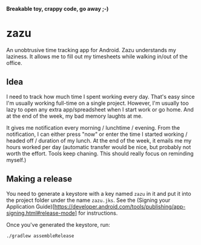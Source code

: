 **Breakable toy, crappy code, go away ;-)**

# zazu

An unobtrusive time tracking app for Android. Zazu understands my laziness. It allows me to fill out my timesheets while walking in/out of the office.

## Idea

I need to track how much time I spent working every day. That's easy since I'm usually working full-time on a single project. However, I'm usually too lazy to open any extra app/spreadsheet when I start work or go home. And at the end of the week, my bad memory laughts at me.

It gives me notification every morning / lunchtime / evening. From the notification, I can either press "now" or enter the time I started working / headed off / duration of my lunch. At the end of the week, it emails me my hours worked per day (automatic transfer would be nice, but probably not worth the effort. Tools keep chaning. This should really focus on reminding myself.)

## Making a release

You need to generate a keystore with a key named `zazu` in it  and put it into the project folder under the name `zazu.jks`. See the (Signing your Application Guide)[https://developer.android.com/tools/publishing/app-signing.html#release-mode] for instructions.

Once you've generated the keystore, run:

    ./gradlew assembleRelease
